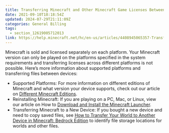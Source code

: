 ```yaml
---
title: Transferring Minecraft and Other Minecraft Game Licenses Between Devices
date: 2021-09-10T18:18:54Z
updated: 2024-07-29T21:11:09Z
categories: General Billing
tags:
  - section_12619005712013
link: https://help.minecraft.net/hc/en-us/articles/4408945065357-Transferring-Minecraft-and-Other-Minecraft-Game-Licenses-Between-Devices
---
```


Minecraft is sold and licensed separately on each platform. Your Minecraft version can only be played on the platforms specified in the system requirements and transferring licenses across different platforms is not possible. Here’s more information about supported platforms and transferring files between devices:

- Supported Platforms: For more information on different editions of Minecraft and what version your device supports, check out our article on [Different Minecraft Editions](../Buying-Minecraft-Games/Different-Minecraft-Editions.md).
- Reinstalling Minecraft: If you are playing on a PC, Mac, or Linux, view our article on How to [Download and Install the Minecraft Launcher](../Minecraft-Launcher-Support/How-to-Download-and-Install-the-Minecraft-Launcher.md).
- Transferring Minecraft to a New Device: If you bought a new device and need to copy saved files, see [How to Transfer Your World to Another Device in Minecraft: Bedrock Edition](../Backup-Restore/How-to-Transfer-Your-World-to-Another-Device-in-Minecraft-Bedrock-Edition.md) to identify file storage locations for worlds and other files.
